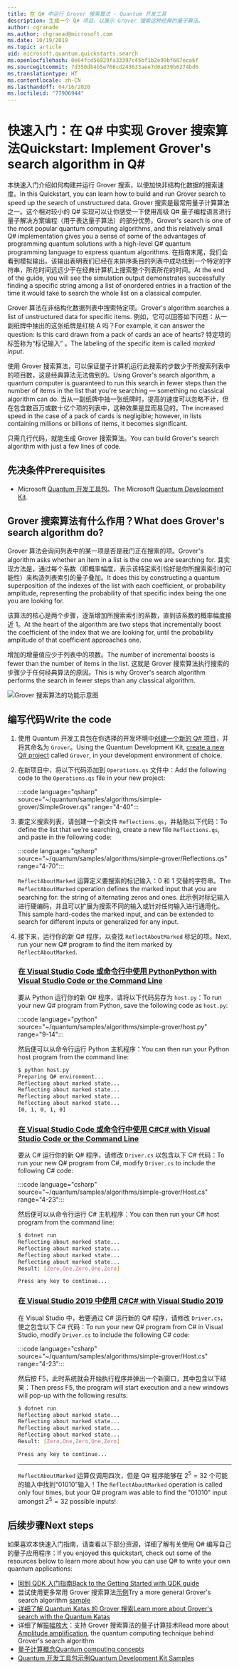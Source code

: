 ```yaml
---
title: 在 Q# 中运行 Grover 搜索算法 - Quantum 开发工具
description: 生成一个 Q# 项目，以展示 Grover 搜索这种经典的量子算法。
author: cgranade
ms.author: chgranad@microsoft.com
ms.date: 10/19/2019
ms.topic: article
uid: microsoft.quantum.quickstarts.search
ms.openlocfilehash: 0e64fcd56929fa33397c45bf1b2e99bf687eca6f
ms.sourcegitcommit: 7d350db4b5e766cd243633aee7d0a839b6274bd6
ms.translationtype: HT
ms.contentlocale: zh-CN
ms.lasthandoff: 04/16/2020
ms.locfileid: "77906944"
---
```

# <a name="quickstart-implement-grovers-search-algorithm-in-q"></a><span data-ttu-id="f5561-103">快速入门：在 Q# 中实现 Grover 搜索算法</span><span class="sxs-lookup"><span data-stu-id="f5561-103">Quickstart: Implement Grover's search algorithm in Q#</span></span>

<span data-ttu-id="f5561-104">本快速入门介绍如何构建并运行 Grover 搜索，以便加快非结构化数据的搜索速度。</span><span class="sxs-lookup"><span data-stu-id="f5561-104">In this Quickstart, you can learn how to build and run Grover search to speed up the search of unstructured data.</span></span>  <span data-ttu-id="f5561-105">Grover 搜索是最常用量子计算算法之一。这个相对较小的 Q# 实现可以让你感受一下使用高级 Q# 量子编程语言进行量子解决方案编程（用于表达量子算法）的部分优势。</span><span class="sxs-lookup"><span data-stu-id="f5561-105">Grover's search is one of the most popular quantum computing algorithms, and this relatively small Q# implementation gives you a sense of some of the advantages of programming quantum solutions with a high-level Q# quantum programming language to express quantum algorithms.</span></span>  <span data-ttu-id="f5561-106">在指南末尾，我们会看到模拟输出。该输出表明我们已经在未排序条目的列表中成功找到一个特定的字符串，所花时间远远少于在经典计算机上搜索整个列表所花的时间。</span><span class="sxs-lookup"><span data-stu-id="f5561-106">At the end of the guide, you will see the simulation output demonstrates successfully finding a specific string among a list of onordered entries in a fraction of the time it would take to search the whole list on a classical computer.</span></span>

<span data-ttu-id="f5561-107">Grover 算法在非结构化数据列表中搜索特定项。</span><span class="sxs-lookup"><span data-stu-id="f5561-107">Grover's algorithm searches a list of unstructured data for specific items.</span></span> <span data-ttu-id="f5561-108">例如，它可以回答如下问题：从一副纸牌中抽出的这张纸牌是红桃 A 吗？</span><span class="sxs-lookup"><span data-stu-id="f5561-108">For example, it can answer the question: Is this card drawn from a pack of cards an ace of hearts?</span></span> <span data-ttu-id="f5561-109">特定项的标签称为“标记输入”  。</span><span class="sxs-lookup"><span data-stu-id="f5561-109">The labeling of the specific item is called _marked input_.</span></span>

<span data-ttu-id="f5561-110">使用 Grover 搜索算法，可以保证量子计算机运行此搜索的步数少于所搜索列表中的项目数，这是经典算法无法做到的。</span><span class="sxs-lookup"><span data-stu-id="f5561-110">Using Grover's search algorithm, a quantum computer is guaranteed to run this search in fewer steps than the number of items in the list that you're searching — something no classical algorithm can do.</span></span> <span data-ttu-id="f5561-111">当从一副纸牌中抽一张纸牌时，提高的速度可以忽略不计，但在包含数百万或数十亿个项的列表中，这种效果是显而易见的。</span><span class="sxs-lookup"><span data-stu-id="f5561-111">The increased speed in the case of a pack of cards is negligible; however, in lists containing millions or billions of items, it becomes significant.</span></span>

<span data-ttu-id="f5561-112">只需几行代码，就能生成 Grover 搜索算法。</span><span class="sxs-lookup"><span data-stu-id="f5561-112">You can build Grover's search algorithm with just a few lines of code.</span></span>

## <a name="prerequisites"></a><span data-ttu-id="f5561-113">先决条件</span><span class="sxs-lookup"><span data-stu-id="f5561-113">Prerequisites</span></span>

- <span data-ttu-id="f5561-114">Microsoft [Quantum 开发工具包][install]。</span><span class="sxs-lookup"><span data-stu-id="f5561-114">The Microsoft [Quantum Development Kit][install].</span></span>

## <a name="what-does-grovers-search-algorithm-do"></a><span data-ttu-id="f5561-115">Grover 搜索算法有什么作用？</span><span class="sxs-lookup"><span data-stu-id="f5561-115">What does Grover's search algorithm do?</span></span>

<span data-ttu-id="f5561-116">Grover 算法会询问列表中的某一项是否是我门正在搜索的项。</span><span class="sxs-lookup"><span data-stu-id="f5561-116">Grover's algorithm asks whether an item in a list is the one we are searching for.</span></span> <span data-ttu-id="f5561-117">其实现方法是，通过每个系数（即概率幅度，表示该特定索引恰好是你所搜索索引的可能性）来构造列表索引的量子叠加。</span><span class="sxs-lookup"><span data-stu-id="f5561-117">It does this by constructing a quantum superposition of the indexes of the list with each coefficient, or probability amplitude, representing the probability of that specific index being the one you are looking for.</span></span>

<span data-ttu-id="f5561-118">该算法的核心是两个步骤，逐渐增加所搜索索引的系数，直到该系数的概率幅度接近 1。</span><span class="sxs-lookup"><span data-stu-id="f5561-118">At the heart of the algorithm are two steps that incrementally boost the coefficient of the index that we are looking for, until the probability amplitude of that coefficient approaches one.</span></span>

<span data-ttu-id="f5561-119">增加的增量值应少于列表中的项数。</span><span class="sxs-lookup"><span data-stu-id="f5561-119">The number of incremental boosts is fewer than the number of items in the list.</span></span> <span data-ttu-id="f5561-120">这就是 Grover 搜索算法执行搜索的步骤少于任何经典算法的原因。</span><span class="sxs-lookup"><span data-stu-id="f5561-120">This is why Grover's search algorithm performs the search in fewer steps than any classical algorithm.</span></span>

![Grover 搜索算法的功能示意图](~/media/grover.png)

## <a name="write-the-code"></a><span data-ttu-id="f5561-122">编写代码</span><span class="sxs-lookup"><span data-stu-id="f5561-122">Write the code</span></span>

1. <span data-ttu-id="f5561-123">使用 Quantum 开发工具包在你选择的开发坏境中[创建一个新的 Q# 项目](xref:microsoft.quantum.howto.createproject)，并将其命名为 `Grover`。</span><span class="sxs-lookup"><span data-stu-id="f5561-123">Using the Quantum Development Kit, [create a new Q# project](xref:microsoft.quantum.howto.createproject) called `Grover`, in your development environment of choice.</span></span>

1. <span data-ttu-id="f5561-124">在新项目中，将以下代码添加到 `Operations.qs` 文件中：</span><span class="sxs-lookup"><span data-stu-id="f5561-124">Add the following code to the `Operations.qs` file in your new project:</span></span>

    :::code language="qsharp" source="~/quantum/samples/algorithms/simple-grover/SimpleGrover.qs" range="4-40":::

1. <span data-ttu-id="f5561-125">要定义搜索列表，请创建一个新文件 `Reflections.qs`，并粘贴以下代码：</span><span class="sxs-lookup"><span data-stu-id="f5561-125">To define the list that we're searching, create a new file `Reflections.qs`, and paste in the following code:</span></span>

    :::code language="qsharp" source="~/quantum/samples/algorithms/simple-grover/Reflections.qs" range="4-70":::

    <span data-ttu-id="f5561-126">`ReflectAboutMarked` 运算定义要搜索的标记输入：0 和 1 交替的字符串。</span><span class="sxs-lookup"><span data-stu-id="f5561-126">The `ReflectAboutMarked` operation defines the marked input that you are searching for: the string of alternating zeros and ones.</span></span> <span data-ttu-id="f5561-127">此示例对标记输入进行硬编码，并且可以扩展为搜索不同的输入或针对任何输入进行通用化。</span><span class="sxs-lookup"><span data-stu-id="f5561-127">This sample hard-codes the marked input, and can be extended to search for different inputs or generalized for any input.</span></span>

1. <span data-ttu-id="f5561-128">接下来，运行你的新 Q# 程序，以查找 `ReflectAboutMarked` 标记的项。</span><span class="sxs-lookup"><span data-stu-id="f5561-128">Next, run your new Q# program to find the item marked by `ReflectAboutMarked`.</span></span>

    ### <a name="python-with-visual-studio-code-or-the-command-line"></a>[<span data-ttu-id="f5561-129">在 Visual Studio Code 或命令行中使用 Python</span><span class="sxs-lookup"><span data-stu-id="f5561-129">Python with Visual Studio Code or the Command Line</span></span>](#tab/tabid-python)

    <span data-ttu-id="f5561-130">要从 Python 运行你的新 Q# 程序，请将以下代码另存为 `host.py`：</span><span class="sxs-lookup"><span data-stu-id="f5561-130">To run your new Q# program from Python, save the following code as `host.py`:</span></span>

    :::code language="python" source="~/quantum/samples/algorithms/simple-grover/host.py" range="9-14":::

    <span data-ttu-id="f5561-131">然后便可以从命令行运行 Python 主机程序：</span><span class="sxs-lookup"><span data-stu-id="f5561-131">You can then run your Python host program from the command line:</span></span>

    ```bash
    $ python host.py
    Preparing Q# environment...
    Reflecting about marked state...
    Reflecting about marked state...
    Reflecting about marked state...
    Reflecting about marked state...
    [0, 1, 0, 1, 0]
    ```

    ### <a name="c-with-visual-studio-code-or-the-command-line"></a>[<span data-ttu-id="f5561-132">在 Visual Studio Code 或命令行中使用 C#</span><span class="sxs-lookup"><span data-stu-id="f5561-132">C# with Visual Studio Code or the Command Line</span></span>](#tab/tabid-csharp)

    <span data-ttu-id="f5561-133">要从 C# 运行你的新 Q# 程序，请修改 `Driver.cs` 以包含以下 C# 代码：</span><span class="sxs-lookup"><span data-stu-id="f5561-133">To run your new Q# program from C#, modify `Driver.cs` to include the following C# code:</span></span>

    :::code language="csharp" source="~/quantum/samples/algorithms/simple-grover/Host.cs" range="4-23":::

    <span data-ttu-id="f5561-134">然后便可以从命令行运行 C# 主机程序：</span><span class="sxs-lookup"><span data-stu-id="f5561-134">You can then run your C# host program from the command line:</span></span>

    ```bash
    $ dotnet run
    Reflecting about marked state...
    Reflecting about marked state...
    Reflecting about marked state...
    Reflecting about marked state...
    Result: [Zero,One,Zero,One,Zero]

    Press any key to continue...
    ```

    ### <a name="c-with-visual-studio-2019"></a>[<span data-ttu-id="f5561-135">在 Visual Studio 2019 中使用 C#</span><span class="sxs-lookup"><span data-stu-id="f5561-135">C# with Visual Studio 2019</span></span>](#tab/tabid-vs2019)

    <span data-ttu-id="f5561-136">在 Visual Studio 中，若要通过 C# 运行新的 Q# 程序，请修改 `Driver.cs`，使之包含以下 C# 代码：</span><span class="sxs-lookup"><span data-stu-id="f5561-136">To run your new Q# program from C# in Visual Studio, modify `Driver.cs` to include the following C# code:</span></span>

    :::code language="csharp" source="~/quantum/samples/algorithms/simple-grover/Host.cs" range="4-23":::

    <span data-ttu-id="f5561-137">然后按 F5，此时系统就会开始执行程序并弹出一个新窗口，其中包含以下结果：</span><span class="sxs-lookup"><span data-stu-id="f5561-137">Then press F5, the program will start execution and a new windows will pop-up with the following results:</span></span> 

    ```bash
    $ dotnet run
    Reflecting about marked state...
    Reflecting about marked state...
    Reflecting about marked state...
    Reflecting about marked state...
    Result: [Zero,One,Zero,One,Zero]

    Press any key to continue...
    ```
    ***

    <span data-ttu-id="f5561-138">`ReflectAboutMarked` 运算仅调用四次，但是 Q# 程序能够在 $2^{5} = 32$ 个可能的输入中找到“01010”输入！</span><span class="sxs-lookup"><span data-stu-id="f5561-138">The `ReflectAboutMarked` operation is called only four times, but your Q# program was able to find the "01010" input amongst $2^{5} = 32$ possible inputs!</span></span>

## <a name="next-steps"></a><span data-ttu-id="f5561-139">后续步骤</span><span class="sxs-lookup"><span data-stu-id="f5561-139">Next steps</span></span>

<span data-ttu-id="f5561-140">如果喜欢本快速入门指南，请查看以下部分资源，详细了解有关使用 Q# 编写自己的量子应用程序：</span><span class="sxs-lookup"><span data-stu-id="f5561-140">If you enjoyed this quickstart, check out some of the resources below to learn more about how you can use Q# to write your own quantum applications:</span></span>

- [<span data-ttu-id="f5561-141">回到 QDK 入门指南</span><span class="sxs-lookup"><span data-stu-id="f5561-141">Back to the Getting Started with QDK guide</span></span>](xref:microsoft.quantum.welcome)
- <span data-ttu-id="f5561-142">尝试使用更多常用 Grover 搜索算法[示例](https://github.com/microsoft/Quantum/tree/master/samples/algorithms/database-search)</span><span class="sxs-lookup"><span data-stu-id="f5561-142">Try a more general Grover's search algorithm [sample](https://github.com/microsoft/Quantum/tree/master/samples/algorithms/database-search)</span></span>
- [<span data-ttu-id="f5561-143">详细了解 Quantum Katas 的 Grover 搜索</span><span class="sxs-lookup"><span data-stu-id="f5561-143">Learn more about Grover's search with the Quantum Katas</span></span>](xref:microsoft.quantum.overview.katas)
- <span data-ttu-id="f5561-144">详细了解[振幅放大](xref:microsoft.quantum.libraries.standard.algorithms#amplitude-amplification)：支持 Grover 搜索算法的量子计算技术</span><span class="sxs-lookup"><span data-stu-id="f5561-144">Read more about [Amplitude amplification](xref:microsoft.quantum.libraries.standard.algorithms#amplitude-amplification), the quantum computing technique behind Grover's search algorithm</span></span>
- [<span data-ttu-id="f5561-145">量子计算概念</span><span class="sxs-lookup"><span data-stu-id="f5561-145">Quantum computing concepts</span></span>](xref:microsoft.quantum.concepts.intro)
- [<span data-ttu-id="f5561-146">Quantum 开发工具包示例</span><span class="sxs-lookup"><span data-stu-id="f5561-146">Quantum Development Kit Samples</span></span>](https://docs.microsoft.com/samples/browse/?products=qdk)

<!-- LINKS -->

[install]: xref:microsoft.quantum.install
